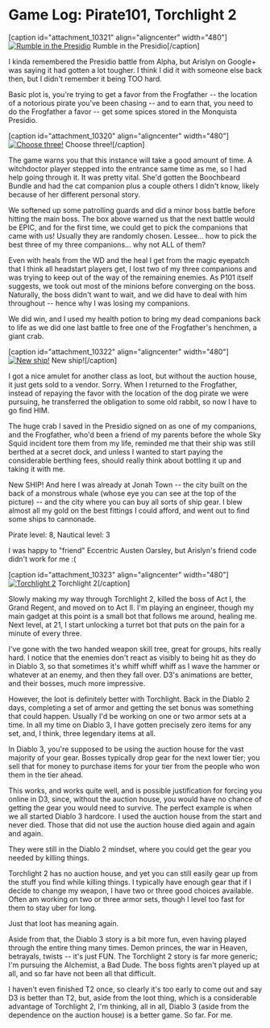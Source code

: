 # Game Log: Pirate101, Torchlight 2

[caption id="attachment\_10321" align="aligncenter" width="480"][![Rumble in the Presidio](http://westkarana.com/wp-content/uploads/2012/10/Pirate-2012-10-10-21-01-42-45-480x360.jpg "Pirate 2012-10-10 21-01-42-45")](http://westkarana.com/wp-content/uploads/2012/10/Pirate-2012-10-10-21-01-42-45.jpg) Rumble in the Presidio[/caption]

I kinda remembered the Presidio battle from Alpha, but Arislyn on Google+ was saying it had gotten a lot tougher. I think I did it with someone else back then, but I didn't remember it being TOO hard.

Basic plot is, you're trying to get a favor from the Frogfather -- the location of a notorious pirate you've been chasing -- and to earn that, you need to do the Frogfather a favor -- get some spices stored in the Monquista Presidio.

[caption id="attachment\_10320" align="aligncenter" width="480"][![](http://westkarana.com/wp-content/uploads/2012/10/Pirate-2012-10-10-20-46-22-23-480x228.jpg "Choose three!")](http://westkarana.com/wp-content/uploads/2012/10/Pirate-2012-10-10-20-46-22-23.jpg) Choose three![/caption]

The game warns you that this instance will take a good amount of time. A witchdoctor player stepped into the entrance same time as me, so I had help going through it. It was pretty vital. She'd gotten the Boochbeard Bundle and had the cat companion plus a couple others I didn't know, likely because of her different personal story.

We softened up some patrolling guards and did a minor boss battle before hitting the main boss. The box above warned us that the next battle would be EPIC, and for the first time, we could get to pick the companions that came with us! Usually they are randomly chosen. Lessee... how to pick the best three of my three companions... why not ALL of them?

Even with heals from the WD and the heal I get from the magic eyepatch that I think all headstart players get, I lost two of my three companions and was trying to keep out of the way of the remaining enemies. As P101 itself suggests, we took out most of the minions before converging on the boss. Naturally, the boss didn't want to wait, and we did have to deal with him throughout -- hence why I was losing my companions.

We did win, and I used my health potion to bring my dead companions back to life as we did one last battle to free one of the Frogfather's henchmen, a giant crab.

[caption id="attachment\_10322" align="aligncenter" width="480"][![](http://westkarana.com/wp-content/uploads/2012/10/Pirate-2012-10-10-21-26-57-76-480x359.jpg "New ship!")](http://westkarana.com/wp-content/uploads/2012/10/Pirate-2012-10-10-21-26-57-76.jpg) New ship![/caption]

I got a nice amulet for another class as loot, but without the auction house, it just gets sold to a vendor. Sorry. When I returned to the Frogfather, instead of repaying the favor with the location of the dog pirate we were pursuing, he transferred the obligation to some old rabbit, so now I have to go find HIM.

The huge crab I saved in the Presidio signed on as one of my companions, and the Frogfather, who'd been a friend of my parents before the whole Sky Squid incident tore them from my life, reminded me that their ship was still berthed at a secret dock, and unless I wanted to start paying the considerable berthing fees, should really think about bottling it up and taking it with me.

New SHIP! And here I was already at Jonah Town -- the city built on the back of a monstrous whale (whose eye you can see at the top of the picture) -- and the city where you can buy all sorts of ship gear. I blew almost all my gold on the best fittings I could afford, and went out to find some ships to cannonade.

Pirate level: 8, Nautical level: 3

I was happy to "friend" Eccentric Austen Oarsley, but Arislyn's friend code didn't work for me :(

[caption id="attachment\_10323" align="aligncenter" width="480"][![](http://westkarana.com/wp-content/uploads/2012/10/Torchlight2-2012-10-10-23-32-46-57-480x360.jpg "Torchlight 2")](http://westkarana.com/wp-content/uploads/2012/10/Torchlight2-2012-10-10-23-32-46-57.jpg) Torchlight 2[/caption]

Slowly making my way through Torchlight 2, killed the boss of Act I, the Grand Regent, and moved on to Act II. I'm playing an engineer, though my main gadget at this point is a small bot that follows me around, healing me. Next level, at 21, I start unlocking a turret bot that puts on the pain for a minute of every three.

I've gone with the two handed weapon skill tree, great for groups, hits really hard. I notice that the enemies don't react as visibly to being hit as they do in Diablo 3, so that sometimes it's whiff whiff whiff as I wave the hammer or whatever at an enemy, and then they fall over. D3's animations are better, and their bosses, much more impressive.

However, the loot is definitely better with Torchlight. Back in the Diablo 2 days, completing a set of armor and getting the set bonus was something that could happen. Usually I'd be working on one or two armor sets at a time. In all my time on Diablo 3, I have gotten precisely zero items for any set, and, I think, three legendary items at all.

In Diablo 3, you're supposed to be using the auction house for the vast majority of your gear. Bosses typically drop gear for the next lower tier; you sell that for money to purchase items for your tier from the people who won them in the tier ahead.

This works, and works quite well, and is possible justification for forcing you online in D3, since, without the auction house, you would have no chance of getting the gear you would need to survive. The perfect example is when we all started Diablo 3 hardcore. I used the auction house from the start and never died. Those that did not use the auction house died again and again and again.

They were still in the Diablo 2 mindset, where you could get the gear you needed by killing things.

Torchlight 2 has no auction house, and yet you can still easily gear up from the stuff you find while killing things. I typically have enough gear that if I decide to change my weapon, I have two or three good choices available. Often am working on two or three armor sets, though I level too fast for them to stay uber for long.

Just that loot has meaning again.

Aside from that, the Diablo 3 story is a bit more fun, even having played through the entire thing many times. Demon princes, the war in Heaven, betrayals, twists -- it's just FUN. The Torchlight 2 story is far more generic; I'm pursuing the Alchemist, a Bad Dude. The boss fights aren't played up at all, and so far have not been all that difficult.

I haven't even finished T2 once, so clearly it's too early to come out and say D3 is better than T2, but, aside from the loot thing, which is a considerable advantage of Torchlight 2, I'm thinking, all in all, Diablo 3 (aside from the dependence on the auction house) is a better game. So far. For me.

